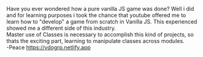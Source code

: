 Have you ever wondered how a pure vanilla JS game was done? Well i did and for learning purposes i took the chance that youtube offered me to learn how to "develop" a game from scratch in Vanilla JS. This experienced showed me a different side of this industry. <br> 
Master use of Classes is necessary to accomplish this kind of projects, so thats the exciting part, learning to manipulate classes across modules. <br>
-Peace
https://vdogrp.netlify.app

